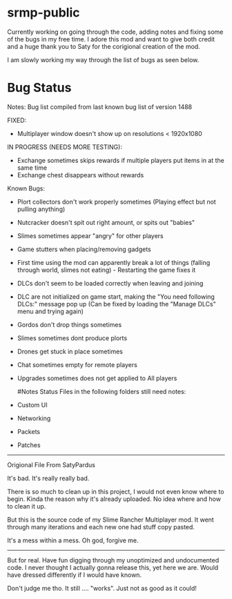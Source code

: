 # srmp-public
Currently working on going through the code, adding notes and fixing some of the bugs in my free time. 
I adore this mod and want to give both credit and a huge thank you to Saty for the corigional creation of the mod. 


I am slowly working my way through the list of bugs as seen below.



# Bug Status 
Notes: Bug list compiled from last known bug list of version 1488

FIXED:
- Multiplayer window doesn't show up on resolutions < 1920x1080

IN PROGRESS (NEEDS MORE TESTING):
- Exchange sometimes skips rewards if multiple players put items in at the same time
- Exchange chest disappears without rewards

Known Bugs:
- Plort collectors don't work properly sometimes (Playing effect but not pulling anything)
- Nutcracker doesn't spit out right amount, or spits out "babies"
- Slimes sometimes appear "angry" for other players
- Game stutters when placing/removing gadgets
- First time using the mod can apparently break a lot of things (falling through world, slimes not eating) - Restarting the game fixes it
- DLCs don't seem to be loaded correctly when leaving and joining
- DLC are not initialized on game start, making the "You need following DLCs:" message pop up (Can be fixed by loading the "Manage DLCs" menu and trying again)
- Gordos don't drop things sometimes
- Slimes sometimes dont produce plorts
- Drones get stuck in place sometimes
- Chat sometimes empty for remote players
- Upgrades sometimes does not get applied to All players


  #Notes Status
Files in the following folders still need notes:
- Custom UI
- Networking
- Packets
- Patches
---------------------------------------------------------------------------------

Origional File From SatyPardus

It's bad. It's really really bad.

There is so much to clean up in this project, I would not even know where to begin.
Kinda the reason why it's already uploaded. No idea where and how to clean it up.

But this is the source code of my Slime Rancher Multiplayer mod.
It went through many iterations and each new one had stuff copy pasted.

It's a mess within a mess.
Oh god, forgive me.

---------------------------------------------------------------------------------

But for real. Have fun digging through my unoptimized and undocumented code.
I never thought I actually gonna release this, yet here we are.
Would have dressed differently if I would have known.

Don't judge me tho. It still .... "works".
Just not as good as it could!
